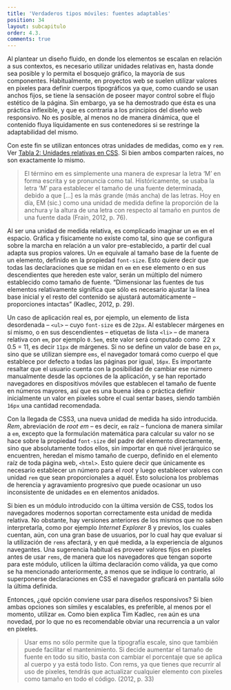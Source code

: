 ```yaml
---
title: 'Verdaderos tipos móviles: fuentes adaptables'
position: 34
layout: subcapitulo
order: 4.3.
comments: true
---
```


Al plantear un diseño fluido, en donde los elementos se escalan en relación a sus contextos, es necesario utilizar unidades relativas en, hasta donde sea posible y lo permita el bosquejo gráfico, la mayoría de sus componentes. Habitualmente, en proyectos web se suelen utilizar valores en pixeles para definir cuerpos tipográficos ya que, como cuando se usan anchos fijos, se tiene la sensación de poseer mayor control sobre el flujo estético de la página. Sin embargo, ya se ha demostrado que ésta es una práctica inflexible, y que es contraria a los principios del diseño web responsivo. No es posible, al menos no de manera dinámica, que el contenido fluya líquidamente en sus contenedores si se restringe la adaptabilidad del mismo.

Con este fin se utilizan entonces otras unidades de medidas, como `em` y `rem`. Ver [Tabla 2: Unidades relativas en CSS](../../anexo). Si bien ambos comparten raíces, no son exactamente lo mismo.

> El término em es simplemente una manera de expresar la letra ‘M’ en forma escrita y se pronuncia como tal. Históricamente, se usaba la letra ‘M’ para establecer el tamaño de una fuente determinada, debido a que […] es la más grande (más ancha) de las letras. Hoy en día, EM (sic.) como una unidad de medida define la proporción de la anchura y la altura de una letra con respecto al tamaño en puntos de una fuente dada (Frain, 2012, p. 76).

Al ser una unidad de medida relativa, es complicado imaginar un `em` en el espacio. Gráfica y físicamente no existe como tal, sino que se configura sobre la marcha en relación a un valor pre-establecido, a partir del cual adapta sus propios valores. Un `em` equivale al tamaño base de la fuente de un elemento, definido en la propiedad `font-size`. Esto quiere decir que todas las declaraciones que se midan en `em` en ese elemento o en sus descendientes que hereden este valor, serán un múltiplo del número establecido como tamaño de fuente. “Dimensionar las fuentes de tus elementos relativamente significa que sólo es necesario ajustar la línea base inicial y el resto del contenido se ajustará automáticamente – proporciones intactas” (Kadlec, 2012, p. 29).

Un caso de aplicación real es, por ejemplo, un elemento de lista desordenada – `<ul>` – cuyo `font-size` es de `22px`. Al establecer márgenes en sí mismo, o en sus descendientes – etiquetas de lista `<li>` – de manera relativa con `em`,  por ejemplo `0.5em`, este valor será computado como  22 x 0.5 = 11, es decir `11px` de márgenes. Si no se define un valor de base en `px`, sino que se utilizan siempre `ems`, el navegador tomará como cuerpo el que establece por defecto a todas las páginas por igual, `16px`. Es importante resaltar que el usuario cuenta con la posibilidad de cambiar ese número manualmente desde las opciones de la aplicación, y se han reportado navegadores en dispositivos móviles que establecen el tamaño de fuente en números mayores, así que es una buena idea o práctica definir inicialmente un valor en pixeles sobre el cual sentar bases, siendo también `16px` una cantidad recomendada.

Con la llegada de CSS3, una nueva unidad de medida ha sido introducida. _Rem_, abreviación de _root em_ – es decir, `em` raíz – funciona de manera similar a `em`, excepto que la formulación matemática para calcular su valor no se hace sobre la propiedad `font-size` del padre del elemento directamente, sino que absolutamente todos ellos, sin importar en qué nivel jerárquico se encuentren, heredan el mismo tamaño de cuerpo, definido en el elemento raíz de toda página web, `<html>`. Esto quiere decir que únicamente es necesario establecer un número para el _root_ y luego establecer valores con unidad `rem` que sean proporcionales a aquél. Esto soluciona los problemas de herencia y agravamiento progresivo que puede ocasionar un uso inconsistente de unidades `em` en elementos anidados.

Si bien es un módulo introducido con la última versión de CSS, todos los navegadores modernos soportan correctamente esta unidad de medida relativa. No obstante, hay versiones anteriores de los mismos que no saben interpretarla, como por ejemplo _Internet Explorer_ 8 y previos, los cuales cuentan, aún, con una gran base de usuarios, por lo cual hay que evaluar si la utilización de `rems` afectará, y en qué medida, a la experiencia de algunos navegantes. Una sugerencia habitual es proveer valores fijos en pixeles antes de usar `rems`, de manera que los navegadores que tengan soporte para este módulo, utilicen la última declaración como válida, ya que como se ha mencionado anteriormente, a menos que se indique lo contrario, al superponerse declaraciones en CSS el navegador graficará en pantalla sólo la última definida.

Entonces, ¿qué opción conviene usar para diseños responsivos? Si bien ambas opciones son símiles y escalables, es preferible, al menos por el momento, utilizar `em`. Como bien explica Tim Kadlec, `rem` aún es una novedad, por lo que no es recomendable  obviar una recurrencia a un valor en pixeles.

> Usar ems no sólo permite que la tipografía escale, sino que también puede facilitar el mantenimiento. Si decide aumentar el tamaño de fuente en todo su sitio, basta con cambiar el porcentaje que se aplica al cuerpo y ya está todo listo. Con rems, ya que tienes que recurrir al uso de pixeles, tendrás que actualizar cualquier elemento con pixeles como tamaño en todo el código. (2012, p. 33)
